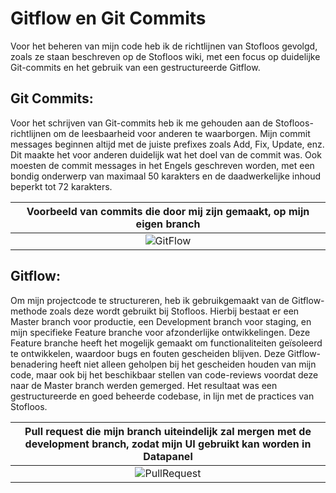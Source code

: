 # Gitflow en Git Commits
Voor het beheren van mijn code heb ik de richtlijnen van Stofloos gevolgd, zoals ze staan beschreven op de Stofloos wiki, 
met een focus op duidelijke Git-commits en het gebruik van een gestructureerde Gitflow.

## Git Commits:
Voor het schrijven van Git-commits heb ik me gehouden aan de Stofloos-richtlijnen om de leesbaarheid voor anderen te waarborgen. Mijn commit messages beginnen altijd met de 
juiste prefixes zoals Add, Fix, Update, enz. Dit maakte het voor anderen duidelijk wat het doel van de commit was. Ook moesten de commit messages in het Engels geschreven worden, met een 
bondig onderwerp van maximaal 50 karakters en de daadwerkelijke inhoud beperkt tot 72 karakters. 

|Voorbeeld van commits die door mij zijn gemaakt, op mijn eigen branch|
|:-------------------------------------------------------------------:|
|![GitFlow](https://github.com/Timsel1/PortfolioS5/assets/90602424/a46e6019-8ffd-4e69-9be3-fdea4892501c)|

## Gitflow:
Om mijn projectcode te structureren, heb ik gebruikgemaakt van de Gitflow-methode zoals deze wordt gebruikt bij Stofloos. 
Hierbij bestaat er een Master branch voor productie, een Development branch voor staging, en mijn specifieke Feature branche voor afzonderlijke ontwikkelingen. 
Deze Feature branche heeft het mogelijk gemaakt om functionaliteiten geïsoleerd te ontwikkelen, waardoor bugs en fouten gescheiden blijven. Deze Gitflow-benadering heeft niet 
alleen geholpen bij het gescheiden houden van mijn code, maar ook bij het beschikbaar stellen van code-reviews voordat deze naar de Master branch werden gemerged. Het resultaat was een 
gestructureerde en goed beheerde codebase, in lijn met de practices van Stofloos.

|Pull request die mijn branch uiteindelijk zal mergen met de development branch, zodat mijn UI gebruikt kan worden in Datapanel|
|:---------------------------------------------------------------------------------------------------------------------------:|
|![PullRequest](https://github.com/Timsel1/PortfolioS5/assets/90602424/0980d7fe-843b-4bcb-be44-ebd2cdf0a20b)|
